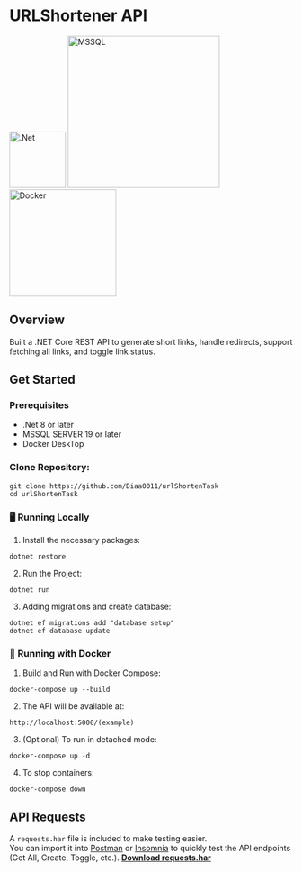 # URLShortener API

<img src="https://upload.wikimedia.org/wikipedia/commons/thumb/7/7d/Microsoft_.NET_logo.svg/640px-Microsoft_.NET_logo.svg.png" alt=".Net" width="100"/>
<img src="https://i0.wp.com/alinebhen.org/wp-content/uploads/2023/03/SQLSErver.jpg" alt="MSSQL" width="270">
<img src="https://encrypted-tbn0.gstatic.com/images?q=tbn:ANd9GcS1VrymvWgkfMMHx3kOXpwcg9qB9Z2TcRGrxA&s" alt="Docker" width="190">

## Overview
Built a .NET Core REST API to generate short links, handle redirects, support fetching all links, and toggle link status.

## Get Started
### Prerequisites
- .Net 8 or later
- MSSQL SERVER 19 or later
- Docker DeskTop

### Clone Repository:
```   
git clone https://github.com/Diaa0011/urlShortenTask
cd urlShortenTask
```

### 🖥️ Running Locally

1. Install the necessary packages:
```
dotnet restore
```
2. Run the Project:
```
dotnet run
```
3. Adding migrations and create database:
```
dotnet ef migrations add "database setup"
dotnet ef database update
```

### 🐳 Running with Docker
1. Build and Run with Docker Compose:
```
docker-compose up --build
```
2. The API will be available at:
```
http://localhost:5000/(example)
```
3. (Optional) To run in detached mode:
```
docker-compose up -d
```
4. To stop containers:
```
docker-compose down
```

## API Requests
A `requests.har` file is included to make testing easier.  
You can import it into [Postman](https://www.postman.com/) or [Insomnia](https://insomnia.rest) to quickly test the API endpoints (Get All, Create, Toggle, etc.).
 **[Download requests.har](./requests.har)**